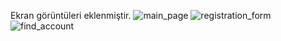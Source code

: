 Ekran görüntüleri eklenmiştir.
![main_page](https://github.com/hazalyesilkaya/login_project_hazal_yesilkaya/assets/115404578/febf2984-95f8-4c1b-927b-58d5108e77a5)
![registration_form](https://github.com/hazalyesilkaya/login_project_hazal_yesilkaya/assets/115404578/1c1860c4-7e4f-4d8f-a12d-0377e0e3de39)
![find_account](https://github.com/hazalyesilkaya/login_project_hazal_yesilkaya/assets/115404578/23979e40-07d2-404e-af2f-ea3735167f71)

